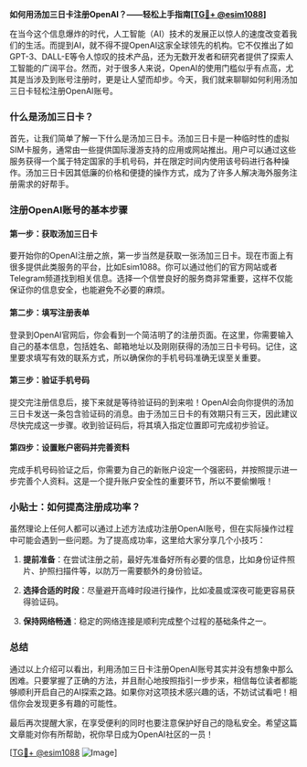 **如何用汤加三日卡注册OpenAI？——轻松上手指南[[TG💪+ @esim1088](https://t.me/s/esim1088)]**

在当今这个信息爆炸的时代，人工智能（AI）技术的发展正以惊人的速度改变着我们的生活。而提到AI，就不得不提OpenAI这家全球领先的机构。它不仅推出了如GPT-3、DALL-E等令人惊叹的技术产品，还为无数开发者和研究者提供了探索人工智能的广阔平台。然而，对于很多人来说，OpenAI的使用门槛似乎有点高，尤其是当涉及到账号注册时，更是让人望而却步。今天，我们就来聊聊如何利用汤加三日卡轻松注册OpenAI账号。

### 什么是汤加三日卡？

首先，让我们简单了解一下什么是汤加三日卡。汤加三日卡是一种临时性的虚拟SIM卡服务，通常由一些提供国际漫游支持的应用或网站推出。用户可以通过这些服务获得一个属于特定国家的手机号码，并在限定时间内使用该号码进行各种操作。汤加三日卡因其低廉的价格和便捷的操作方式，成为了许多人解决海外服务注册需求的好帮手。

### 注册OpenAI账号的基本步骤

#### 第一步：获取汤加三日卡

要开始你的OpenAI注册之旅，第一步当然是获取一张汤加三日卡。现在市面上有很多提供此类服务的平台，比如Esim1088。你可以通过他们的官方网站或者Telegram频道找到相关信息。选择一个信誉良好的服务商非常重要，这样不仅能保证你的信息安全，也能避免不必要的麻烦。

#### 第二步：填写注册表单

登录到OpenAI官网后，你会看到一个简洁明了的注册页面。在这里，你需要输入自己的基本信息，包括姓名、邮箱地址以及刚刚获得的汤加三日卡号码。记住，这里要求填写有效的联系方式，所以确保你的手机号码准确无误至关重要。

#### 第三步：验证手机号码

提交完注册信息后，接下来就是等待验证码的到来啦！OpenAI会向你提供的汤加三日卡发送一条包含验证码的消息。由于汤加三日卡的有效期只有三天，因此建议尽快完成这一步骤。收到验证码后，将其填入指定位置即可完成初步验证。

#### 第四步：设置账户密码并完善资料

完成手机号码验证之后，你需要为自己的新账户设定一个强密码，并按照提示进一步完善个人资料。这是一个提升账户安全性的重要环节，所以不要偷懒哦！

### 小贴士：如何提高注册成功率？

虽然理论上任何人都可以通过上述方法成功注册OpenAI账号，但在实际操作过程中可能会遇到一些问题。为了提高成功率，这里给大家分享几个小技巧：

1. **提前准备**：在尝试注册之前，最好先准备好所有必要的信息，比如身份证件照片、护照扫描件等，以防万一需要额外的身份验证。
   
2. **选择合适的时段**：尽量避开高峰时段进行操作，比如凌晨或深夜可能更容易获得验证码。
   
3. **保持网络畅通**：稳定的网络连接是顺利完成整个过程的基础条件之一。

### 总结

通过以上介绍可以看出，利用汤加三日卡注册OpenAI账号其实并没有想象中那么困难。只要掌握了正确的方法，并且耐心地按照指引一步步来，相信每位读者都能够顺利开启自己的AI探索之路。如果你对这项技术感兴趣的话，不妨试试看吧！相信你会发现更多有趣的可能性。

最后再次提醒大家，在享受便利的同时也要注意保护好自己的隐私安全。希望这篇文章能对你有所帮助，祝你早日成为OpenAI社区的一员！

[[TG💪+ @esim1088](https://t.me/s/esim1088) ![Image](https://i.postimg.cc/4NQfJmqS/Snipaste-2025-05-13-00-14-12.png)]
